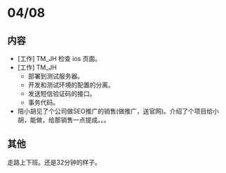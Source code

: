 # 04/08
## 内容
* [工作] TM_JH 检查 ios 页面。
* [工作] TM_JH
  * 部署到测试服务器。
  * 开发和测试环境的配置的分离。
  * 发送短信验证码的接口。
  * 事务代码。
* 陪小胡见了个公司做SEO推广的销售(做推广，送官网)。介绍了个项目给小胡，能做，给那销售一点提成。。。

## 其他
走路上下班。还是32分钟的样子。
